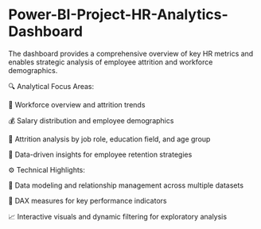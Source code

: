 # Power-BI-Project-HR-Analytics-Dashboard
The dashboard provides a comprehensive overview of key HR metrics and enables strategic analysis of employee attrition and workforce demographics.



🔍 Analytical Focus Areas:

👥 Workforce overview and attrition trends

💰 Salary distribution and employee demographics

🧠 Attrition analysis by job role, education field, and age group

🎯 Data-driven insights for employee retention strategies



⚙️ Technical Highlights:

🧩 Data modeling and relationship management across multiple datasets

🧮 DAX measures for key performance indicators

📈 Interactive visuals and dynamic filtering for exploratory analysis
